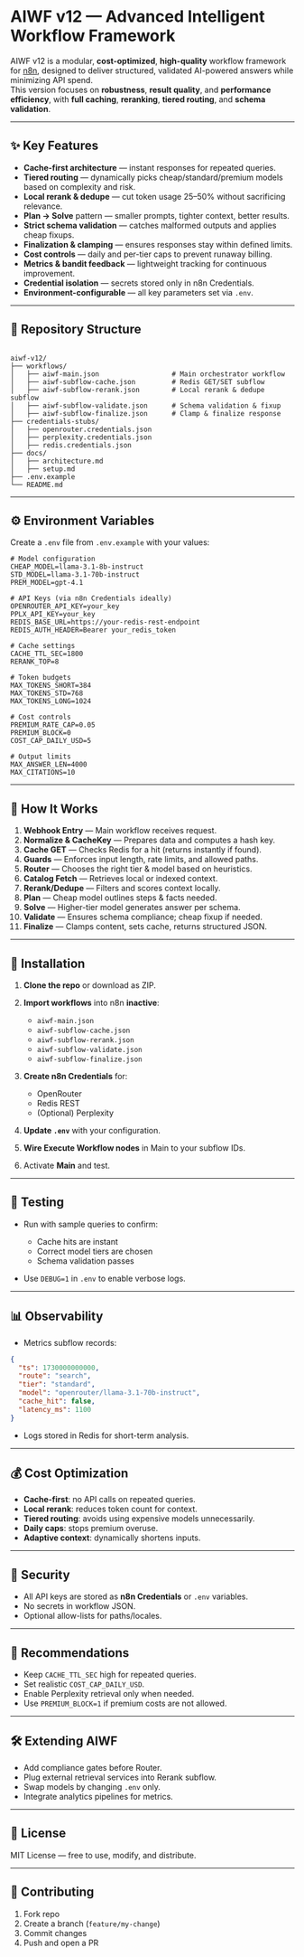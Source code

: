 # AIWF v12 — Advanced Intelligent Workflow Framework

AIWF v12 is a modular, **cost-optimized**, **high-quality** workflow framework for [n8n](https://n8n.io/), designed to deliver structured, validated AI-powered answers while minimizing API spend.  
This version focuses on **robustness**, **result quality**, and **performance efficiency**, with **full caching**, **reranking**, **tiered routing**, and **schema validation**.

---

## ✨ Key Features

- **Cache-first architecture** — instant responses for repeated queries.
- **Tiered routing** — dynamically picks cheap/standard/premium models based on complexity and risk.
- **Local rerank & dedupe** — cut token usage 25–50% without sacrificing relevance.
- **Plan → Solve** pattern — smaller prompts, tighter context, better results.
- **Strict schema validation** — catches malformed outputs and applies cheap fixups.
- **Finalization & clamping** — ensures responses stay within defined limits.
- **Cost controls** — daily and per-tier caps to prevent runaway billing.
- **Metrics & bandit feedback** — lightweight tracking for continuous improvement.
- **Credential isolation** — secrets stored only in n8n Credentials.
- **Environment-configurable** — all key parameters set via `.env`.

---

## 📂 Repository Structure

```

aiwf-v12/
├── workflows/
│   ├── aiwf-main.json                  # Main orchestrator workflow
│   ├── aiwf-subflow-cache.json         # Redis GET/SET subflow
│   ├── aiwf-subflow-rerank.json        # Local rerank & dedupe subflow
│   ├── aiwf-subflow-validate.json      # Schema validation & fixup
│   ├── aiwf-subflow-finalize.json      # Clamp & finalize response
├── credentials-stubs/
│   ├── openrouter.credentials.json
│   ├── perplexity.credentials.json
│   ├── redis.credentials.json
├── docs/
│   ├── architecture.md
│   ├── setup.md
├── .env.example
└── README.md

````

---

## ⚙️ Environment Variables

Create a `.env` file from `.env.example` with your values:

```env
# Model configuration
CHEAP_MODEL=llama-3.1-8b-instruct
STD_MODEL=llama-3.1-70b-instruct
PREM_MODEL=gpt-4.1

# API Keys (via n8n Credentials ideally)
OPENROUTER_API_KEY=your_key
PPLX_API_KEY=your_key
REDIS_BASE_URL=https://your-redis-rest-endpoint
REDIS_AUTH_HEADER=Bearer your_redis_token

# Cache settings
CACHE_TTL_SEC=1800
RERANK_TOP=8

# Token budgets
MAX_TOKENS_SHORT=384
MAX_TOKENS_STD=768
MAX_TOKENS_LONG=1024

# Cost controls
PREMIUM_RATE_CAP=0.05
PREMIUM_BLOCK=0
COST_CAP_DAILY_USD=5

# Output limits
MAX_ANSWER_LEN=4000
MAX_CITATIONS=10
````

---

## 🔄 How It Works

1. **Webhook Entry** — Main workflow receives request.
2. **Normalize & CacheKey** — Prepares data and computes a hash key.
3. **Cache GET** — Checks Redis for a hit (returns instantly if found).
4. **Guards** — Enforces input length, rate limits, and allowed paths.
5. **Router** — Chooses the right tier & model based on heuristics.
6. **Catalog Fetch** — Retrieves local or indexed context.
7. **Rerank/Dedupe** — Filters and scores context locally.
8. **Plan** — Cheap model outlines steps & facts needed.
9. **Solve** — Higher-tier model generates answer per schema.
10. **Validate** — Ensures schema compliance; cheap fixup if needed.
11. **Finalize** — Clamps content, sets cache, returns structured JSON.

---

## 🚀 Installation

1. **Clone the repo** or download as ZIP.
2. **Import workflows** into n8n **inactive**:

   * `aiwf-main.json`
   * `aiwf-subflow-cache.json`
   * `aiwf-subflow-rerank.json`
   * `aiwf-subflow-validate.json`
   * `aiwf-subflow-finalize.json`
3. **Create n8n Credentials** for:

   * OpenRouter
   * Redis REST
   * (Optional) Perplexity
4. **Update `.env`** with your configuration.
5. **Wire Execute Workflow nodes** in Main to your subflow IDs.
6. Activate **Main** and test.

---

## 🧪 Testing

* Run with sample queries to confirm:

  * Cache hits are instant
  * Correct model tiers are chosen
  * Schema validation passes
* Use `DEBUG=1` in `.env` to enable verbose logs.

---

## 📊 Observability

* Metrics subflow records:

```json
{
  "ts": 1730000000000,
  "route": "search",
  "tier": "standard",
  "model": "openrouter/llama-3.1-70b-instruct",
  "cache_hit": false,
  "latency_ms": 1100
}
```

* Logs stored in Redis for short-term analysis.

---

## 💰 Cost Optimization

* **Cache-first**: no API calls on repeated queries.
* **Local rerank**: reduces token count for context.
* **Tiered routing**: avoids using expensive models unnecessarily.
* **Daily caps**: stops premium overuse.
* **Adaptive context**: dynamically shortens inputs.

---

## 🔐 Security

* All API keys are stored as **n8n Credentials** or `.env` variables.
* No secrets in workflow JSON.
* Optional allow-lists for paths/locales.

---

## 📌 Recommendations

* Keep `CACHE_TTL_SEC` high for repeated queries.
* Set realistic `COST_CAP_DAILY_USD`.
* Enable Perplexity retrieval only when needed.
* Use `PREMIUM_BLOCK=1` if premium costs are not allowed.

---

## 🛠️ Extending AIWF

* Add compliance gates before Router.
* Plug external retrieval services into Rerank subflow.
* Swap models by changing `.env` only.
* Integrate analytics pipelines for metrics.

---

## 📄 License

MIT License — free to use, modify, and distribute.

---

## 🤝 Contributing

1. Fork repo
2. Create a branch (`feature/my-change`)
3. Commit changes
4. Push and open a PR
